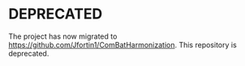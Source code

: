 # DEPRECATED

The project has now migrated to https://github.com/Jfortin1/ComBatHarmonization. This repository is deprecated. 
